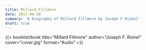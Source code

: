 ```yaml
---
title: Millard Fillmore
date: 2017-04-30
summary: 'A biography of Millard Fillmore by Joseph F Rishel'
draft: true
---
```


{{< booklist/book
title="Millard Fillmore"
author="Joseph F. Rishel"
cover="cover.jpg"
format="Audio" >}}
